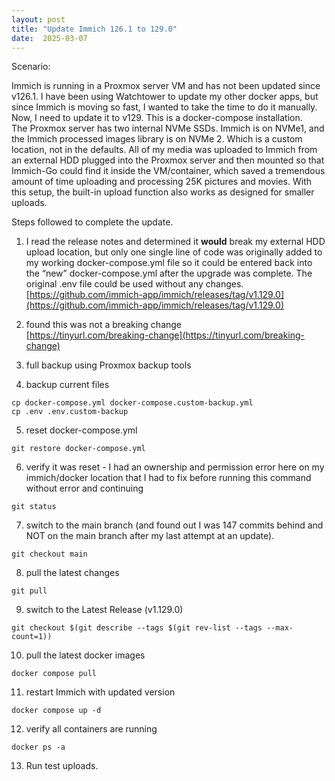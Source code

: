 ```yaml
---
layout: post
title: "Update Immich 126.1 to 129.0"
date:  2025-03-07
---
```


Scenario:  												

Immich is running in a Proxmox server VM and has not been updated since v126.1.  I have been using Watchtower to update my other docker apps, but since Immich is moving so fast, I wanted to take the time to do it manually.  Now, I need to update it to v129. This is a docker-compose installation.    
The Proxmox server has two internal NVMe SSDs.  Immich is on NVMe1, and the Immich processed images library is on NVMe 2. Which is a custom location, not in the defaults. All of my media was uploaded to Immich from an external HDD plugged into the Proxmox server and then mounted so that Immich-Go could find it inside the VM/container, which saved a tremendous amount of time uploading and processing 25K pictures and movies.  With this setup, the built-in upload function also works as designed for smaller uploads.  

Steps followed to complete the update.

1) I read the release notes and determined it **would** break my external HDD upload location, but only one single line of code was originally added to my working docker-compose.yml file so it could be entered back into the “new” docker-compose.yml after the upgrade was complete. The original .env file could be used without any changes.    
[https://github.com/immich-app/immich/releases/tag/v1.129.0](https://github.com/immich-app/immich/releases/tag/v1.129.0)

2) found this was not a breaking change  
[https://tinyurl.com/breaking-change](https://tinyurl.com/breaking-change)

3) full backup using Proxmox backup tools  
4) backup current files  
```  
cp docker-compose.yml docker-compose.custom-backup.yml  
cp .env .env.custom-backup  
```  
5) reset docker-compose.yml  
```  
git restore docker-compose.yml  
```  
6) verify it was reset - I had an ownership and permission error here on my immich/docker location that I had to fix before running this command without error and continuing   
```  
git status

```  
7) switch to the main branch (and found out I was 147 commits behind and NOT on the main branch after my last attempt at an update).    
```  
git checkout main  
```  
8) pull the latest changes  
```  
git pull  
```  
9) switch to the Latest Release (v1.129.0)  
```  
git checkout $(git describe --tags $(git rev-list --tags --max-count=1))  
```  
10) pull the latest docker images  
```  
docker compose pull  
```  
11) restart Immich with updated version  
```  
docker compose up -d  
```  
12) verify all containers are running  
```  
docker ps -a  
```  
13) Run test uploads.  

